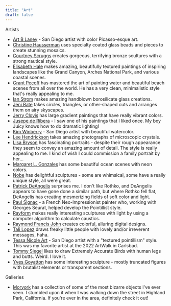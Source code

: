 ```yaml
---
title: "Art"
draft: false
---
```

Artists
- [Art B Laney](https://artblaney.com/) - San Diego artist with color Picasso-esque art.
- [Christine Hausserman](https://www.christinehausserman.com/) uses specialty coated glass beads and pieces to create stunning mosaics.
- [Courtney Scruggs](https://whatknotstudios.com/) creates gorgeous, terrifying bronze scultures with a strong nautical style.
- [Elisabeth Hale](https://www.ehalegallery.com/) makes amazing, beautifully textured paintings of inspiring landscapes like the Grand Canyon, Arches National Park, and various coastal scenes.
- [Grant Pecoff](https://pecoff.com/) has mastered the art of painting water and beautiful beach scenes from all over the world. He has a very clean, minimalistic style that's really appealing to me.
- [Ian Strom](https://www.instagram.com/glass.by.en/) makes amazing handblown borosilicate glass creations.
- [Jeni Bate](https://skyscapesforthesoul.com/) takes circles, triangles, or other-shaped cuts and arranges them on airy skyscapes.
- [Jerry Clovis](https://jerryclovis.com/) has large gradient paintings that have really vibrant colors.
- [Jusepe de Ribera](https://en.wikipedia.org/wiki/Jusepe_de_Ribera) - I saw one of his paintings that I liked once. My boy Juicy knows how to do dramatic lighting!
- [Kim Winberry](https://www.icanvas.com/canvas-art-prints/artist/kim-winberry) - San Diego artist with beautiful watercolor.
- [Lee Hendrickson](https://photographyofcrystals.com/) takes amazing photographs of microscopic crystals.
- [Lisa Bryson](https://lbryson.com/) has fascinating portraits - despite their rough appearance they seem to convey an amazing amount of detail. The style is really appealing to me. I kind of wish I could commission a family portrait by her...
- [Margaret L. Gonzales](https://www.bluepearlartstudio.com/) has some beautiful ocean scenes with neon colors.
- [Nobe](http://nobeart.com/) has delightful sculptures - some are whimsical, some have a really unique style, all were great.
- [Patrick DeAngelis](https://www.patrickdeangelisart.com/) surprises me. I don't like Rothko, and DeAngelis appears to have gone done a similar path, but where Rothko fell flat, DeAngelis has creating mesmerizing fields of soft color and light.
- [Paul Signac](https://en.wikipedia.org/wiki/Paul_Signac) - a French Neo-Impressionist painter who, working with Georges Seurat, helped develop the Pointillist style.
- [Rayform](https://rayform.ch/) makes really interesting sculptures with light by using a computer algorithm to calculate caustics.
- [Raymond Francis John](https://raymondfrancisjohn.com/) creates colorful, alluring digital designs.
- [Tali Lopez](https://talilopez.com/) draws freaky little people with lovely and/or irreverent messages, haha.
- [Tessa Nicole Art](https://www.tessanicoleart.com/) - San Diego artist with a "textured pointillism" style. This was my favorite artist at the 2022 ArtWalk in Carlsbad.
- [Tommy Siegel](https://tommysiegel.net/) likes to draw Extremely Accurate Birds with human legs and butts. Weird. I love it.
- [Yves Goyatton](https://www.yvesgoyatton.com/) has some interesting sculpture - mostly truncated figures with brutalist elements or transparent sections.

Galleries
- [Moryork](https://moryork.com/) has a collection of some of the most bizarre objects I've ever seen. I stumbled upon it when I was walking down the street in Highland Park, California. If you're ever in the area, definitely check it out!

